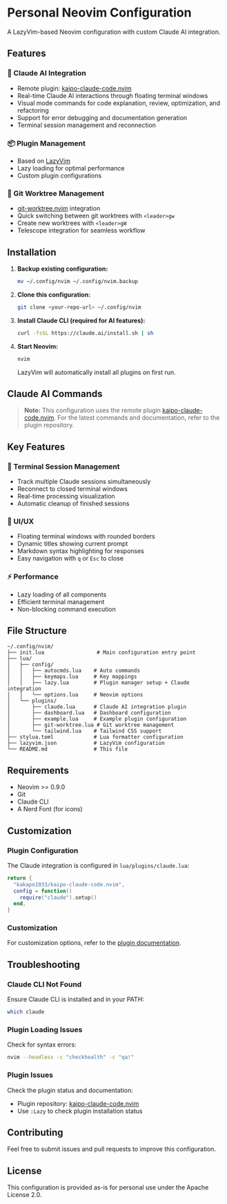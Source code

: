# Personal Neovim Configuration

A LazyVim-based Neovim configuration with custom Claude AI integration.

## Features

### 🤖 Claude AI Integration
- Remote plugin: [kaipo-claude-code.nvim](https://github.com/kakapo1933/kaipo-claude-code.nvim)
- Real-time Claude AI interactions through floating terminal windows
- Visual mode commands for code explanation, review, optimization, and refactoring
- Support for error debugging and documentation generation
- Terminal session management and reconnection

### 📦 Plugin Management
- Based on [LazyVim](https://github.com/LazyVim/LazyVim)
- Lazy loading for optimal performance
- Custom plugin configurations

### 🌲 Git Worktree Management
- [git-worktree.nvim](https://github.com/ThePrimeagen/git-worktree.nvim) integration
- Quick switching between git worktrees with `<leader>gw`
- Create new worktrees with `<leader>gW`
- Telescope integration for seamless workflow


## Installation

1. **Backup existing configuration:**
   ```bash
   mv ~/.config/nvim ~/.config/nvim.backup
   ```

2. **Clone this configuration:**
   ```bash
   git clone <your-repo-url> ~/.config/nvim
   ```

3. **Install Claude CLI (required for AI features):**
   ```bash
   curl -fsSL https://claude.ai/install.sh | sh
   ```

4. **Start Neovim:**
   ```bash
   nvim
   ```
   LazyVim will automatically install all plugins on first run.

## Claude AI Commands

> **Note:** This configuration uses the remote plugin [kaipo-claude-code.nvim](https://github.com/kakapo1933/kaipo-claude-code.nvim). 
> For the latest commands and documentation, refer to the plugin repository.


## Key Features

### 🔄 Terminal Session Management
- Track multiple Claude sessions simultaneously
- Reconnect to closed terminal windows
- Real-time processing visualization
- Automatic cleanup of finished sessions

### 🎨 UI/UX
- Floating terminal windows with rounded borders
- Dynamic titles showing current prompt
- Markdown syntax highlighting for responses
- Easy navigation with `q` or `Esc` to close

### ⚡ Performance
- Lazy loading of all components
- Efficient terminal management
- Non-blocking command execution

## File Structure

```
~/.config/nvim/
├── init.lua                 # Main configuration entry point
├── lua/
│   ├── config/
│   │   ├── autocmds.lua    # Auto commands
│   │   ├── keymaps.lua     # Key mappings
│   │   ├── lazy.lua        # Plugin manager setup + Claude integration
│   │   └── options.lua     # Neovim options
│   └── plugins/
│       ├── claude.lua      # Claude AI integration plugin
│       ├── dashboard.lua   # Dashboard configuration
│       ├── example.lua     # Example plugin configuration
│       ├── git-worktree.lua # Git worktree management
│       └── tailwind.lua    # Tailwind CSS support
├── stylua.toml             # Lua formatter configuration
├── lazyvim.json            # LazyVim configuration
└── README.md               # This file
```

## Requirements

- Neovim >= 0.9.0
- Git
- Claude CLI
- A Nerd Font (for icons)

## Customization

### Plugin Configuration
The Claude integration is configured in `lua/plugins/claude.lua`:

```lua
return {
  "kakapo1933/kaipo-claude-code.nvim",
  config = function()
    require("claude").setup()
  end,
}
```

### Customization
For customization options, refer to the [plugin documentation](https://github.com/kakapo1933/kaipo-claude-code.nvim).

## Troubleshooting

### Claude CLI Not Found
Ensure Claude CLI is installed and in your PATH:
```bash
which claude
```

### Plugin Loading Issues
Check for syntax errors:
```bash
nvim --headless -c "checkhealth" -c "qa!"
```

### Plugin Issues
Check the plugin status and documentation:
- Plugin repository: [kaipo-claude-code.nvim](https://github.com/kakapo1933/kaipo-claude-code.nvim)
- Use `:Lazy` to check plugin installation status

## Contributing

Feel free to submit issues and pull requests to improve this configuration.

## License

This configuration is provided as-is for personal use under the Apache License 2.0.
